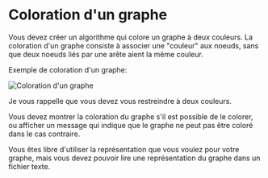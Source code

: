 # Coloration d'un graphe

Vous devez créer un algorithme qui colore un graphe à deux couleurs. La coloration d'un graphe consiste à associer une
"couleur" aux noeuds, sans que deux noeuds liés par une arête aient la même couleur.

Exemple de coloration d'un graphe:

![Coloration d'un graphe](http://felix.abecassis.me/wp-content/uploads/2012/11/hexa.png "Coloration d'un graphe")

Je vous rappelle que vous devez vous restreindre à deux couleurs.

Vous devez montrer la coloration du graphe s'il est possible de le colorer, ou afficher un message qui indique que
le graphe ne peut pas être coloré dans le cas contraire.

Vous êtes libre d'utiliser la représentation que vous voulez pour votre graphe, mais vous devez pouvoir lire une 
représentation du graphe dans un fichier texte.
